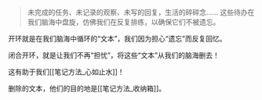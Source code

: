 > 未完成的任务、未记录的观察、未写的回复，生活的碎碎念...... 这些待办在我们脑海中盘旋，仿佛我们在反复排练，以确保它们不被遗忘。

开环就是在我们脑海中循环的“文本”，我们因为担心“遗忘”而反复回忆。

 闭合开环，就是让我们不再“担忧”，将这些“文本”从我们的脑海删去！

 这有助于我们[[笔记方法_心如止水]]！

 删除的文本，他们的目的地是[[笔记方法_收纳箱]]。
